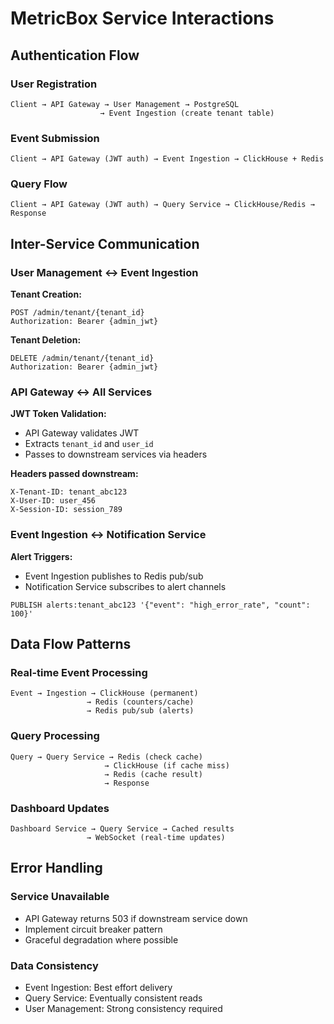 # MetricBox Service Interactions

## Authentication Flow

### User Registration
```
Client → API Gateway → User Management → PostgreSQL
                    → Event Ingestion (create tenant table)
```

### Event Submission
```
Client → API Gateway (JWT auth) → Event Ingestion → ClickHouse + Redis
```

### Query Flow
```
Client → API Gateway (JWT auth) → Query Service → ClickHouse/Redis → Response
```

## Inter-Service Communication

### User Management ↔ Event Ingestion
**Tenant Creation:**
```http
POST /admin/tenant/{tenant_id}
Authorization: Bearer {admin_jwt}
```

**Tenant Deletion:**
```http
DELETE /admin/tenant/{tenant_id}
Authorization: Bearer {admin_jwt}
```

### API Gateway ↔ All Services
**JWT Token Validation:**
- API Gateway validates JWT
- Extracts `tenant_id` and `user_id`
- Passes to downstream services via headers

**Headers passed downstream:**
```
X-Tenant-ID: tenant_abc123
X-User-ID: user_456
X-Session-ID: session_789
```

### Event Ingestion ↔ Notification Service
**Alert Triggers:**
- Event Ingestion publishes to Redis pub/sub
- Notification Service subscribes to alert channels
```
PUBLISH alerts:tenant_abc123 '{"event": "high_error_rate", "count": 100}'
```

## Data Flow Patterns

### Real-time Event Processing
```
Event → Ingestion → ClickHouse (permanent)
                 → Redis (counters/cache)
                 → Redis pub/sub (alerts)
```

### Query Processing
```
Query → Query Service → Redis (check cache)
                     → ClickHouse (if cache miss)
                     → Redis (cache result)
                     → Response
```

### Dashboard Updates
```
Dashboard Service → Query Service → Cached results
                 → WebSocket (real-time updates)
```

## Error Handling

### Service Unavailable
- API Gateway returns 503 if downstream service down
- Implement circuit breaker pattern
- Graceful degradation where possible

### Data Consistency
- Event Ingestion: Best effort delivery
- Query Service: Eventually consistent reads
- User Management: Strong consistency required
